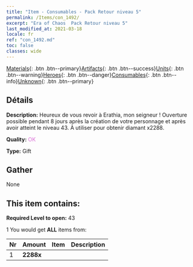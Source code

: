 ```yaml
---
title: "Item - Consumables - Pack Retour niveau 5"
permalink: /Items/con_1492/
excerpt: "Era of Chaos  Pack Retour niveau 5"
last_modified_at: 2021-03-18
locale: fr
ref: "con_1492.md"
toc: false
classes: wide
---
```

 [Materials](/fr/Items/){: .btn .btn--primary}[Artifacts](/fr/Items/Artifacts/){: .btn .btn--success}[Units](/fr/Items/Units/){: .btn .btn--warning}[Heroes](/fr/Items/Heroes/){: .btn .btn--danger}[Consumables](/fr/Items/Consumables/){: .btn .btn--info}[Unknown](/fr/Items/Unknown/){: .btn .btn--primary}

## Détails
 **Description:** Heureux de vous revoir à Erathia, mon seigneur ! Ouverture possible pendant 8 jours après la création de votre personnage et après avoir atteint le niveau 43. À utiliser pour obtenir diamant x2288.

 **Quality:** <span style="color: #DA70D6">OK</span>

 **Type:** Gift

## Gather

  None

## This item contains:

 **Required Level to open:** 43

 1 You would get **ALL** items  from:

  | Nr | Amount |     Item    | Description |
  |:---|:-------|:------------|:-----------:|
  | 1 |  **2288x** | <i class="fas fa-gem"/> |  | 

